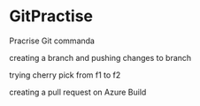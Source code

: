# GitPractise

Pracrise Git commanda

creating a branch and pushing changes to branch

trying cherry pick from f1 to f2

creating a pull request on Azure Build